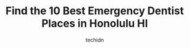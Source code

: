 ---
layout: ampstory
image: https://i0.wp.com/www.depkes.org/wp-content/uploads/2023/06/emergency-dentist-0-in-honolulu-hi-1685790539.jpeg?resize=640,853
author: techidn
featured: false
description: Discover the impressive array of Emergency Dentist options in Honolulu HI, where you can find 10 of the largest Emergency Dentist establishments in the area. From renowned classics to hidden
title: Find the 10 Best Emergency Dentist Places in Honolulu HI
cover:
   title: Find the 10 Best Emergency Dentist Places in Honolulu HI
   subtitle: Rickpate
   background: https://www.depkes.org/wp-content/uploads/2023/06/emergency-dentist-0-in-honolulu-hi-1685790539.jpeg

pages: 
 - layout: thirds
   top: <h1>#1 Diamond Head Dental Care</h1>
   bottom: "<p>I dont know how this place is so highly rated. I was informed I had two cavities and to get them filled with my delta dental insurance would be over $500 for two cavit</p>"
   background: https://www.depkes.org/wp-content/uploads/2023/06/emergency-dentist-1-in-honolulu-hi-1685790539.jpeg
   backgroundblur: true
 - layout: thirds
   top: <h1>#2 Hawaii Dental Clinic - Downtown Honolulu</h1>
   bottom: "<p>This review is on behalf of my child whom the visit was for.Her appt went as I would expect! She received a cleaning and the doctor gave us a full breakdown of her X-rays</p>"
   background: https://www.depkes.org/wp-content/uploads/2023/06/emergency-dentist-2-in-honolulu-hi-1685790539.jpeg
   cta:
      link: https://www.depkes.org/blog/find-the-10-best-emergency-dentist-places-in-honolulu-hi/
      text: Find the 10 Best Emergency Dentist Places in Honolulu HI
 - layout: thirds
   top: <h1>#3 Waialae Dental Care - Honolulu Dentist</h1>
   bottom: "<p>3270 Waialae Ave, Honolulu, HI 96816, United States</p>"
   background: https://www.depkes.org/wp-content/uploads/2023/06/emergency-dentist-3-in-honolulu-hi-1685790540.jpeg
   cta:
      link: https://www.depkes.org/blog/find-the-10-best-emergency-dentist-places-in-honolulu-hi/
      text: Find the 10 Best Emergency Dentist Places in Honolulu HI
 - layout: thirds
   top: <h1>#4 Queens Crown Dental</h1>
   bottom: "<p>1329 Lusitana St #405, Honolulu, HI 96813, United States</p>"
   background: https://images.unsplash.com/photo-1608501821300-4f99e58bba77?ixlib=rb-4.0.3&ixid=MnwxMjA3fDB8MHxwaG90by1wYWdlfHx8fGVufDB8fHx8&auto=format&fit=crop&w=640&h=853&q=80
   cta:
      link: https://www.depkes.org/blog/find-the-10-best-emergency-dentist-places-in-honolulu-hi/
      text: Find the 10 Best Emergency Dentist Places in Honolulu HI
 - layout: thirds
   top: <h1>#5 Honolulu Dental Care</h1>
   bottom: "<p>1441 Kapiolani Blvd #1207, Honolulu, HI 96814, United States</p>"
   background: https://images.unsplash.com/photo-1615749413727-825b59a857b5?ixlib=rb-4.0.3&ixid=MnwxMjA3fDB8MHxwaG90by1wYWdlfHx8fGVufDB8fHx8&auto=format&fit=crop&w=640&h=853&q=80
   cta:
      link: https://www.depkes.org/blog/find-the-10-best-emergency-dentist-places-in-honolulu-hi/
      text: Find the 10 Best Emergency Dentist Places in Honolulu HI
 - layout: thirds
   top: <h1>#6 Advanced Restorative Dentistry</h1>
   bottom: "<p>1401 S Beretania St. suite 470, Honolulu, HI 96814, United States</p>"
   background: https://images.unsplash.com/photo-1549241520-425e3dfc01cb?ixlib=rb-4.0.3&ixid=MnwxMjA3fDB8MHxwaG90by1wYWdlfHx8fGVufDB8fHx8&auto=format&fit=crop&w=640&h=853&q=80
   cta:
      link: https://www.depkes.org/blog/find-the-10-best-emergency-dentist-places-in-honolulu-hi/
      text: Find the 10 Best Emergency Dentist Places in Honolulu HI
 - layout: thirds
   top: <h1>#7 David Matto DMD</h1>
   bottom: "<p>1601 Kapiolani Blvd #101, Honolulu, HI 96814, United States</p>"
   background: https://images.unsplash.com/photo-1580610447943-1bfbef5efe07?ixlib=rb-4.0.3&ixid=MnwxMjA3fDB8MHxwaG90by1wYWdlfHx8fGVufDB8fHx8&auto=format&fit=crop&w=640&h=853&q=80
   cta:
      link: https://www.depkes.org/blog/find-the-10-best-emergency-dentist-places-in-honolulu-hi/
      text: Find the 10 Best Emergency Dentist Places in Honolulu HI
 - layout: thirds
   middle: Continue reading...
   background: https://images.unsplash.com/photo-1591393223703-56fe1347ac62?ixlib=rb-4.0.3&ixid=MnwxMjA3fDB8MHxwaG90by1wYWdlfHx8fGVufDB8fHx8&auto=format&fit=crop&w=640&h=853&q=80
   cta:
      link: https://www.depkes.org/blog/find-the-10-best-emergency-dentist-places-in-honolulu-hi/
      text: Find the 10 Best Emergency Dentist Places in Honolulu HI
      
---